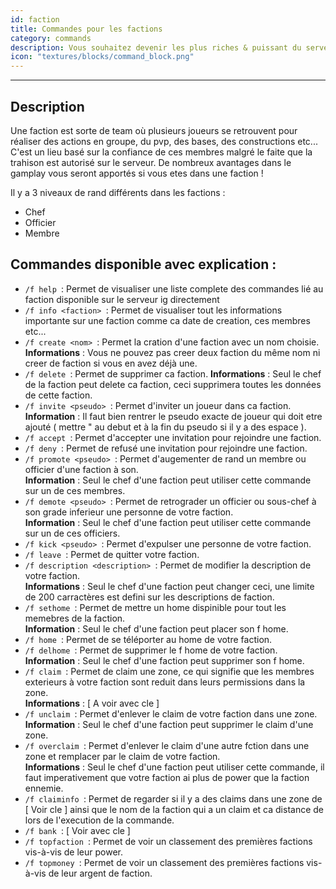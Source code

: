 ```yaml
---
id: faction
title: Commandes pour les factions 
category: commands
description: Vous souhaitez devenir les plus riches & puissant du serveur ? Travaillez en équipe pour évoluer plus vite et plus d'amuser sur le serveur ? Créez ou rejoignez une faction ! 
icon: "textures/blocks/command_block.png"
---
```

___
## Description  

Une faction est sorte de team où plusieurs joueurs se retrouvent pour réaliser des actions en groupe, du pvp, des bases, des constructions etc...
C'est un lieu basé sur la confiance de ces membres malgré le faite que la trahison est autorisé sur le serveur. De nombreux avantages dans le gamplay vous seront apportés si vous etes dans une faction ! 

Il y a 3 niveaux de rand différents dans les factions : 

- Chef 
- Officier 
- Membre  

## Commandes disponible avec explication :  


* ``/f help ``: Permet de visualiser une liste complete des commandes lié au faction disponible sur le serveur ig directement
* ``/f info <faction> ``: Permet de visualiser tout les informations importante sur une faction comme ca date de creation, ces membres etc... 
* ``/f create <nom> ``: Permet la cration d'une faction avec un nom choisie.     
 **Informations** : Vous ne pouvez pas creer deux faction du même nom ni creer de faction si vous en avez déjà une. 
* ``/f delete ``: Permet de supprimer ca faction. 
 **Informations** : Seul le chef de la faction peut delete ca faction, ceci supprimera toutes les données de cette faction.   
* ``/f invite <pseudo> ``: Permet d'inviter un joueur dans ca faction.  
 **Information** : Il faut bien rentrer le pseudo exacte de joueur qui doit etre ajouté ( mettre " au debut et à la fin du pseudo si il y a des espace ).   
* ``/f accept ``: Permet d'accepter une invitation pour rejoindre une faction. 
* ``/f deny ``: Permet de refusé une invitation pour rejoindre une faction. 
* ``/f promote <pseudo> ``: Permet d'augementer de rand un membre ou officier d'une faction à son.   
 **Information** : Seul le chef d'une faction peut utiliser cette commande sur un de ces membres.
* ``/f demote <pseudo> ``: Permet de retrograder un officier ou sous-chef à son grade inferieur une personne de votre faction.   
 **Information** : Seul le chef d'une faction peut utiliser cette commande sur un de ces officiers.
* ``/f kick <pseudo> ``: Permet d'expulser une personne de votre faction. 
* ``/f leave ``: Permet de quitter votre faction.  
* ``/f description <description> ``: Permet de modifier la description de votre faction.  
 **Informations** : Seul le chef d'une faction peut changer ceci, une limite de 200 carractères est defini sur les descriptions de faction.  
* ``/f sethome ``: Permet de mettre un home dispinible pour tout les memebres de la faction.    
 **Information** : Seul le chef d'une faction peut placer son f home.  
* ``/f home ``: Permet de se téléporter au home de votre faction.
* ``/f delhome ``: Permet de supprimer le f home de votre faction.  
 **Information** : Seul le chef d'une faction peut supprimer son f home.
* ``/f claim ``: Permet de claim une zone, ce qui signifie que les membres exterieurs à votre faction sont reduit dans leurs permissions dans la zone.   
 **Informations** : [ A voir avec cle ] 
* ``/f unclaim ``: Permet d'enlever le claim de votre faction dans une zone.  
 **Information** : Seul le chef d'une faction peut supprimer le claim d'une zone.
* ``/f overclaim ``: Permet d'enlever le claim d'une autre fction dans une zone et remplacer par le claim de votre faction.  
 **Informations** : Seul le chef d'une faction peut utiliser cette commande, il faut imperativement que votre faction ai plus de power que la faction ennemie.
* ``/f claiminfo ``: Permet de regarder si il y a des claims dans une zone de [ Voir cle ] ainsi que le nom de la faction qui a un claim et ca distance de lors de l'execution de la commande.
* ``/f bank ``: [ Voir avec cle ]
* ``/f topfaction ``: Permet de voir un classement des premières factions vis-à-vis de leur power.
* ``/f topmoney ``: Permet de voir un classement des premières factions vis-à-vis de leur argent de faction. 





 
